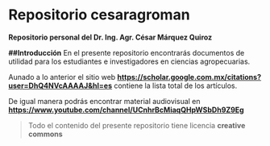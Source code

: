 # Repositorio cesaragroman
**Repositorio personal del Dr. Ing. Agr. César Márquez Quiroz**

**##Introducción**
En el presente repositorio encontrarás documentos de utilidad para los estudiantes e investigadores en ciencias agropecuarias.

Aunado a lo anterior el sitio web **https://scholar.google.com.mx/citations?user=DhQ4NVcAAAAJ&hl=es** contiene la lista total de los artículos.

De igual manera podrás encontrar material audiovisual en **https://www.youtube.com/channel/UCnhrBcMiaqQHpWSbDh9Z9Eg**

>Todo el contenido del presente repositorio tiene licencia **creative commons**
